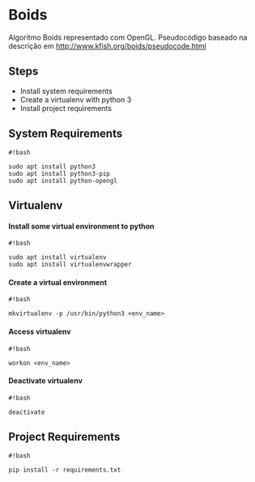 # Boids
Algoritmo Boids representado com OpenGL. 
Pseudocódigo baseado na descrição em http://www.kfish.org/boids/pseudocode.html

## **Steps**

* Install system requirements
* Create a virtualenv with python 3
* Install project requirements

## **System Requirements**

```
#!bash

sudo apt install python3
sudo apt install python3-pip
sudo apt install python-opengl
```

## **Virtualenv**

#### Install some virtual environment to python

```
#!bash

sudo apt install virtualenv
sudo apt install virtualenvwrapper
```

#### Create a virtual environment


```
#!bash

mkvirtualenv -p /usr/bin/python3 <env_name>
```

#### Access virtualenv

```
#!bash

workon <env_name>
```

#### Deactivate virtualenv

```
#!bash

deactivate
```

## **Project Requirements**

```
#!bash

pip install -r requirements.txt



